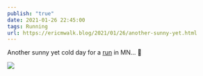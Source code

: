```yaml
---
publish: "true"
date: 2021-01-26 22:45:00
tags: Running
url: https://ericmwalk.blog/2021/01/26/another-sunny-yet.html
---
```


Another sunny yet cold day for a [run](https://www.strava.com/activities/4685640869) in MN... 🏃

![](https://ericmwalk.blog/uploads/2021/cdb18c2eef.jpg)